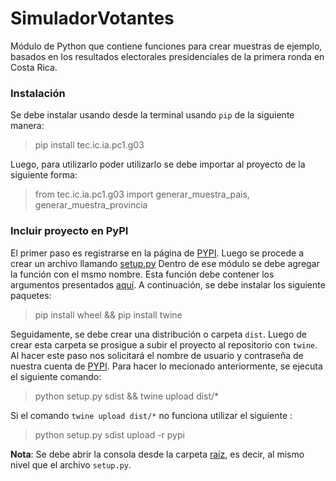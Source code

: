 # SimuladorVotantes

Módulo de Python que contiene funciones para crear muestras de ejemplo, basados en los resultados electorales presidenciales de la primera ronda en Costa Rica.

### Instalación 

Se debe instalar usando desde la terminal usando `pip` de la siguiente manera: 

> pip install tec.ic.ia.pc1.g03 

Luego, para utilizarlo poder utilizarlo se debe importar al proyecto de la siguiente forma: 

> from tec.ic.ia.pc1.g03 import generar_muestra_pais, generar_muestra_provincia

### Incluir proyecto en PyPI

El primer paso es registrarse en la página de [PYPI](https://pypi.org/). Luego se procede a crear un archivo llamando [setup.py](setup.py) Dentro de ese módulo se debe agregar la función con el msmo nombre. Esta función debe contener los argumentos presentados [aquí](https://packaging.python.org/tutorials/distributing-packages/#setup-args). A continuación, se debe instalar los siguiente paquetes: 

> pip install wheel && pip install twine

Seguidamente, se debe crear una distribución o carpeta `dist`. Luego de crear esta carpeta se prosigue a subir el proyecto al repositorio con `twine`. Al hacer este paso nos solicitará el nombre de usuario y contraseña de nuestra cuenta de [PYPI](https://pypi.org/). Para hacer lo mecionado anteriormente, se ejecuta el siguiente comando: 

> python setup.py sdist && twine upload dist/*

Si el comando `twine upload dist/*` no funciona utilizar el siguiente :

> python setup.py sdist upload -r pypi

**Nota**: Se debe abrir la consola desde la carpeta [raíz](https://github.com/bdinarte/SimuladorVotantes), es decir, al mismo nivel que el archivo `setup.py`.
